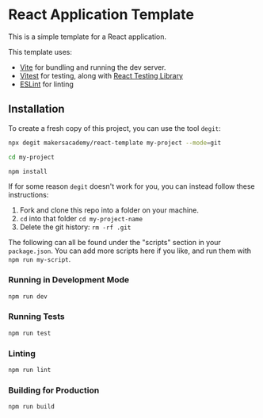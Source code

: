 # React Application Template

This is a simple template for a React application.

This template uses:

- [Vite](https://vitejs.dev/) for bundling and running the dev server.
- [Vitest](https://vitest.dev/) for testing, along with
  [React Testing Library](https://testing-library.com/docs/react-testing-library/intro/)
- [ESLint](https://eslint.org/) for linting

## Installation

To create a fresh copy of this project, you can use the tool `degit`:

```zsh
npx degit makersacademy/react-template my-project --mode=git

cd my-project

npm install
```

If for some reason `degit` doesn't work for you, you can instead follow these
instructions:

1. Fork and clone this repo into a folder on your machine. 
2. `cd` into that folder `cd my-project-name`
3. Delete the git history: `rm -rf .git`

The following can all be found under the "scripts" section in your
`package.json`. You can add more scripts here if you like, and run them with
`npm run my-script`.

### Running in Development Mode

```zsh
npm run dev
```

### Running Tests

```zsh
npm run test
```

### Linting

```zsh
npm run lint
```

### Building for Production

```zsh
npm run build
```
